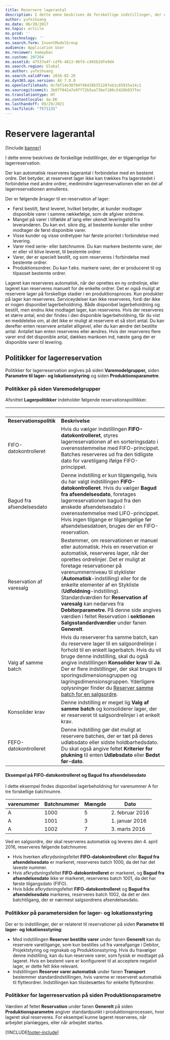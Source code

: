 ```yaml
---
title: Reservere lagerantal
description: I dette emne beskrives de forskellige indstillinger, der er tilgængelige for lagerreservation.
author: yufeihuang
ms.date: 06/20/2017
ms.topic: article
ms.prod: ''
ms.technology: ''
ms.search.form: InventModelGroup
audience: Application User
ms.reviewer: kamaybac
ms.custom: 207264
ms.assetid: 47537e4f-cdf6-4813-96fd-c945b2dfe9d4
ms.search.region: Global
ms.author: yufeihuang
ms.search.validFrom: 2016-02-28
ms.dyn365.ops.version: AX 7.0.0
ms.openlocfilehash: 0cf6f14e30f84f48428b351287eb1c65915a14c1
ms.sourcegitcommit: 3b87f042a7e97f72b5aa73bef186c5426b937fec
ms.translationtype: HT
ms.contentlocale: da-DK
ms.lasthandoff: 09/29/2021
ms.locfileid: "7571131"
---
```

# <a name="reserve-inventory-quantities"></a>Reservere lagerantal

[!include [banner](../includes/banner.md)]

I dette emne beskrives de forskellige indstillinger, der er tilgængelige for lagerreservation.

Der kan automatisk reserveres lagerantal i forbindelse med en bestemt ordre. Det betyder, at reserveret lager ikke kan trækkes fra lagerstedet i forbindelse med andre ordrer, medmindre lagerreservationen eller en del af lagerreservationen annulleres.

Der er følgende årsager til en reservation af lager:
-   Først bestilt, først leveret, hvilket betyder, at kunder modtager disponible varer i samme rækkefølge, som de afgiver ordrerne.
-   Mangel på varer i tilfælde af lang eller ukendt leveringstid fra leverandøren. Du kan evt. sikre dig, at bestemte kunder eller ordrer modtager de først disponible varer.
-   Visse kunder og visse ordretyper har første prioritet i forbindelse med levering.
-   Varer med serie- eller batchnumre. Du kan markere bestemte varer, der er eller vil blive leveret, til bestemte ordrer.
-   Varer, der er specielt bestilt, og som reserveres i forbindelse med bestemte ordrer.
-   Produktionsordrer. Du kan f.eks. markere varer, der er produceret til og tilpasset bestemte ordrer.

Lageret kan reserveres automatisk, når der oprettes en ny ordrelinje, eller lageret kan reserveres manuelt for de enkelte ordrer. Det er også muligt at reservere lager på forskellige stadier i en produktionsproces. Kun produkter på lager kan reserveres. Serviceydelser kan ikke reserveres, fordi der ikke er nogen disponibel lagerbeholdning. Både disponibel lagerbeholdning og bestilt, men endnu ikke modtaget lager, kan reserveres. Hvis der reserveres et større antal, end der findes i den disponible lagerbeholdning, får du vist en meddelelse om, at det ikke er muligt at reservere et så stort antal. Du kan derefter enten reservere antallet alligevel, eller du kan ændre det bestilte antal. Antallet kan enten reserveres eller ændres. Hvis der reserveres flere varer end det disponible antal, dækkes mankoen ind, næste gang der er disponible varer til levering.

## <a name="inventory-reservation-policies"></a>Politikker for lagerreservation
Politikker for lagerreservation angives på siden **Varemodelgrupper,** siden **Parametre til lager- og lokationsstyring** og siden **Produktionsparametre**.
### <a name="policies-on-the-item-model-groups-page"></a>Politikker på siden Varemodelgrupper

Afsnittet **Lagerpolitikker** indeholder følgende reservationspolitikker.

| &nbsp;                  | &nbsp;                                                                                                                                     |
|-------------------------|----------------------------------------------------------------------------------------------------------------------------------------------------------------------------------------------------------------------------------------------------------------------------------------------------------------------------------------------------------------------------------------------------------------------------------------------------------------------------------------------------------------------------------------------------|
| **Reservationspolitik**  | **Beskrivelse**                                                                                                                                                                                                                                                                                                                                                                                                                                                                                                                                    |
| FIFO-datokontrolleret    | Hvis du vælger indstillingen **FIFO-datokontrolleret**, styres lagerreservationen af en sorteringsdato i overensstemmelse med FIFO-princippet. Batches reserveres ud fra den tidligste dato for varetilgang ifølge FIFO-princippet.                                                                                                                                                                                                                                                                       |
| Bagud fra afsendelsesdato | Denne indstilling er kun tilgængelig, hvis du har valgt indstillingen **FIFO-datokontrolleret**. Hvis du vælger **Bagud fra afsendelsesdato**, foretages lagerreservationen bagud fra den ønskede afsendelsesdato i overensstemmelse med LIFO-princippet. Hvis ingen tilgange er tilgængelige før afsendelsesdatoen, bruges der en FIFO-reservation.                                                                                                                                                                                                           |
| Reservation af varesalg  | Bestemmer, om reservationen er manuel eller automatisk. Hvis en reservation er automatisk, reserveres lager, når der oprettes ordrelinjer. Det er muligt at foretage reservationer på varenummerniveau til styklister (**Automatisk**-indstilling) eller for de enkelte elementer af en Stykliste (**Udfoldning**-indstilling). Standardværdien for **Reservation af varesalg** kan nedarves fra **Debitorparametre.** På denne side angives værdien i feltet Reservation i **sektionen** **Salgsstandardværdier** under fanen **Generelt**. |
| Valg af samme batch    | Hvis du reserverer fra samme batch, kan du reservere lager til en salgsordrelinje i forhold til en enkelt lagerbatch. Hvis du vil bruge denne indstilling, skal du også angive indstillingen **Konsolider krav** til **Ja**. Der er flere indstillinger, der skal bruges til sporingsdimensionsgruppen og lagringsdimensionsgruppen. Yderligere oplysninger finder du [Reserver samme batch for en salgsordre](../sales-marketing/reserve-same-batch-sales-order.md).                                                          |
| Konsolider krav | Denne indstilling er meget lig **Valg af samme batch** og konsoliderer lager, der er reserveret til salgsordrelinjer i et enkelt krav.                                                                                                                                                                                                                                                                                                                                                                                      |
| FEFO-datokontrolleret    | Denne indstilling gør det muligt at reservere batches, der er tæt på deres udløbsdato eller sidste holdbarhedsdato. Du skal også angive feltet **Kriterier for plukning** til enten **Udløbsdato** eller **Bedst før-dato**.                                                                                                                                                                                                                                                                                                                              |

#### <a name="example-for-fifo-date-controlled-and-backward-from-ship-date"></a>Eksempel på FIFO-datokontrolleret og Bagud fra afsendelsesdato

I dette eksempel findes disponibel lagerbeholdning for varenummer A for tre forskellige batchnumre.

| varenummer | Batchnummer | Mængde | Dato             |
|-------------|--------------|----------|------------------|
| A           | 1000         | 5        | 2. februar 2016 |
| A           | 1001         | 3        | 1. januar 2016  |
| A           | 1002         | 7        | 3. marts 2016    |

Ved en salgsordre, der skal reserveres automatisk og leveres den 4. april 2016, reserveres følgende batchnumre:
-   Hvis hverken afkrydsningsfeltet **FIFO-datokontrolleret** eller **Bagud fra afsendelsesdato** er markeret, reserveres batch 1000, da det har det laveste nummer.
-   Hvis afkrydsningsfeltet **FIFO-datokontrolleret** er markeret, og **Bagud fra afsendelsesdato** ikke er markeret, reserveres batch 1001, da det har første tilgangsdato (FIFO).
-   Hvis både afkrydsningsfeltet **FIFO-datokontrolleret** og **Bagud fra afsendelsesdato** markeres, reserveres batch 1002, da det er den batchtilgang, der er nærmest salgsordrens afsendelsesdato.

### <a name="policies-on-the-inventory-and-warehouse-management-parameter-page"></a>Politikker på parametersiden for lager- og lokationsstyring

Der er to indstillinger, der er relateret til reservationer på siden **Parametre til lager- og lokationsstyring**:
-   Med indstillingen **Reserver bestilte varer** under fanen **Generelt** kan du reservere varetilgange, som kun bestilles ud fra vareafgange i Debitor, Projektstyring og regnskab og Produktionsstyring. Hvis du fravælger denne indstilling, kan du kun reservere varer, som fysisk er modtaget på lageret. Hvis en bestemt vare er konfigureret til at acceptere negativt lager, er dette felt ikke relevant.
-   Indstillingen **Reserver varer automatisk** under fanen **Transport** bestemmer standardindstillingen, hvis varerne er reserveret automatisk til flytteordrer. Indstillingen kan tilsidesættes for enkelte flytteordrer.

### <a name="inventory-reservation-policies-on-the-production-parameters-page"></a>Politikker for lagerreservation på siden Produktionsparametre

Værdien af feltet **Reservation** under fanen **Generelt** på siden **Produktionsparametre** angiver standardpunkt i produktionsprocessen, hvor lageret skal reserveres. For eksempel kunne lageret reserveres, når arbejdet planlægges, eller når arbejdet startes.


[!INCLUDE[footer-include](../../includes/footer-banner.md)]